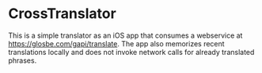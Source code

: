 CrossTranslator
=
This is a simple translator as an iOS app that consumes a webservice at https://glosbe.com/gapi/translate.
The app also memorizes recent translations locally and does not invoke network calls for already translated phrases.


